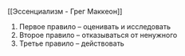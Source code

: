 [[Эссенциализм - Грег Маккеон]]
1. Первое правило – оценивать и исследовать
2. Второе правило – отказываться от ненужного
3. Третье правило – действовать
